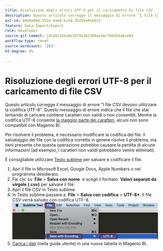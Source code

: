 ```yaml
---
title: Risoluzione degli errori UTF-8 per il caricamento di file CSV
description: Questo articolo corregge il messaggio di errore "I file CSV devono utilizzare la codifica UTF-8". Questo messaggio di errore indica che il file che stai tentando di caricare contiene caratteri non validi o non consentiti. Mentre la codifica UTF-8 consente [la maggior parte dei caratteri](https://www.fileformat.info/info/charset/UTF-8/list.htm), alcuni non sono compatibili con Magento BI.
exl-id: 88d8e0b8-152e-4a6d-bc44-3b285e0eb0c3
feature: Data Import/Export
role: Developer
source-git-commit: 1d2e0c1b4a8e3d79a362500ee3ec7bde84a6ce0d
workflow-type: tm+mt
source-wordcount: '263'
ht-degree: 0%

---
```


# Risoluzione degli errori UTF-8 per il caricamento di file CSV

Questo articolo corregge il messaggio di errore &quot;I file CSV devono utilizzare la codifica UTF-8&quot;. Questo messaggio di errore indica che il file che stai tentando di caricare contiene caratteri non validi o non consentiti. Mentre la codifica UTF-8 consente [la maggior parte dei caratteri](https://www.fileformat.info/info/charset/UTF-8/list.htm), alcuni non sono compatibili con Magento BI.

Per risolvere il problema, è necessario modificare la codifica del file. Il salvataggio del file con la codifica corretta in genere risolve il problema, ma tieni presente che questa operazione potrebbe causare la perdita di alcune informazioni (ad esempio, i caratteri non validi potrebbero venire eliminati).

È consigliabile utilizzare [Testo sublime](https://www.sublimetext.com/2) per salvare e codificare il file.

1. Apri il file in Microsoft Excel, Google Docs, Apple Numbers o nel programma desiderato.
1. Fai clic su &#x200B;&#x200B; **File** > **Salva con nome** &#x200B;&#x200B; e scegli il formato &#x200B;&#x200B; **Valori separati da virgole (.csv)** per salvare il file.
1. Apri il file CSV in Testo sublime.
1. In Testo sublime passare a &#x200B;&#x200B; **File** > **Salva con codifica** > **UTF-8\*&#x200B;**. Il file CSV verrà salvato con codifica UTF-8.    ![csv_file_UTF-8_sublime_3.2.2_magento_BI.png](assets/csv_file_UTF-8_sublime_3.2.2_magento_BI.png)
1. [Carica i dati](https://docs.magento.com/mbi/data-analyst/importing-data/connecting-data/using-file-uploader.html) (nella guida utente) in una nuova tabella in Magento BI.
